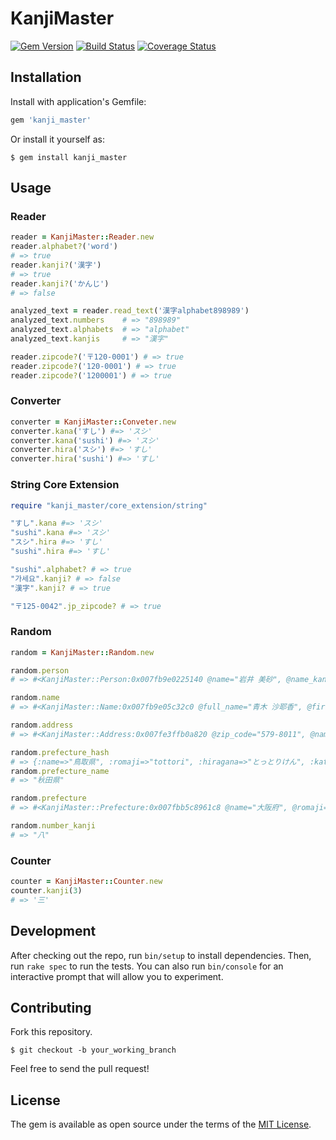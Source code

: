 # KanjiMaster

[![Gem Version](https://badge.fury.io/rb/kanji_master.svg)](https://badge.fury.io/rb/kanji_master)
[![Build Status](https://travis-ci.org/ToUMenu/kanji-master.svg?branch=master)](https://travis-ci.org/ToUMenu/kanji-master)
[![Coverage Status](https://coveralls.io/repos/github/ToUMenu/kanji-master/badge.svg?branch=master)](https://coveralls.io/github/ToUMenu/kanji-master?branch=master)

## Installation

Install with application's Gemfile:

```ruby
gem 'kanji_master'
```

Or install it yourself as:

```shell
$ gem install kanji_master
```

## Usage

### Reader

```ruby
reader = KanjiMaster::Reader.new
reader.alphabet?('word')
# => true
reader.kanji?('漢字')
# => true
reader.kanji?('かんじ')
# => false

analyzed_text = reader.read_text('漢字alphabet898989')
analyzed_text.numbers    # => "898989"
analyzed_text.alphabets  # => "alphabet"
analyzed_text.kanjis     # => "漢字"

reader.zipcode?('〒120-0001') # => true
reader.zipcode?('120-0001') # => true
reader.zipcode?('1200001') # => true
```

### Converter

```ruby
converter = KanjiMaster::Conveter.new
converter.kana('すし') #=> 'スシ'
converter.kana('sushi') #=> 'スシ'
converter.hira('スシ') #=> 'すし'
converter.hira('sushi') #=> 'すし'
```

### String Core Extension

```ruby
require "kanji_master/core_extension/string"

"すし".kana #=> 'スシ'
"sushi".kana #=> 'スシ'
"スシ".hira #=> 'すし'
"sushi".hira #=> 'すし'

"sushi".alphabet? # => true
"가세요".kanji? # => false
"漢字".kanji? # => true

"〒125-0042".jp_zipcode? # => true
```

### Random

```ruby
random = KanjiMaster::Random.new

random.person
# => #<KanjiMaster::Person:0x007fb9e0225140 @name="岩井 美砂", @name_kana="イワイ ミサ", @gender="女", @bloodtype="A", @birthday="1980/08/08", @zip="672-8088", @address="兵庫県姫路市飾磨区英賀西町5-5-3", @address_kata="ヒョウゴケンヒメジシシカマクアガニシチョウ">

random.name
# => #<KanjiMaster::Name:0x007fb9e05c32c0 @full_name="青木 沙耶香", @first_name="沙耶香", @last_name="青木", @katakana="アオキ サヤカ", @kana="アオキ サヤカ", @hiragana="あおき さやか", @hira="あおき さやか">

random.address
# => #<KanjiMaster::Address:0x007fe3ffb0a820 @zip_code="579-8011", @name="大阪府東大阪市東石切町5-10-5", @katakana="オオサカフヒガシオオサカシヒガシイシキリチョウ", @kana="オオサカフヒガシオオサカシヒガシイシキリチョウ", @hiragana="おおさかふひがしおおさかしひがしいしきりちょう", @hira="おおさかふひがしおおさかしひがしいしきりちょう">

random.prefecture_hash
# => {:name=>"鳥取県", :romaji=>"tottori", :hiragana=>"とっとりけん", :katakana=>"トットリケン", :area=>"中国"}
random.prefecture_name
# => "秋田県"

random.prefecture
# => #<KanjiMaster::Prefecture:0x007fbb5c8961c8 @name="大阪府", @romaji="osaka", @hiragana="おおさかふ", @katakana="オオサカフ", @area="関西">

random.number_kanji
# => "八"
```

### Counter

```ruby
counter = KanjiMaster::Counter.new
counter.kanji(3)
# => '三'
```

## Development

After checking out the repo, run `bin/setup` to install dependencies. Then, run `rake spec` to run the tests. You can also run `bin/console` for an interactive prompt that will allow you to experiment.


## Contributing

Fork this repository.

```shell
$ git checkout -b your_working_branch
```

Feel free to send the pull request!

## License

The gem is available as open source under the terms of the [MIT License](http://opensource.org/licenses/MIT).
